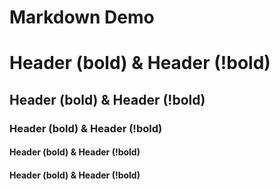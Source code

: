 # Markdown Demo

# **Header** (bold) & Header (!bold)

## **Header** (bold) & Header (!bold)

### **Header** (bold) & Header (!bold)

#### **Header** (bold) & Header (!bold)

#### **Header** (bold) & Header (!bold)


